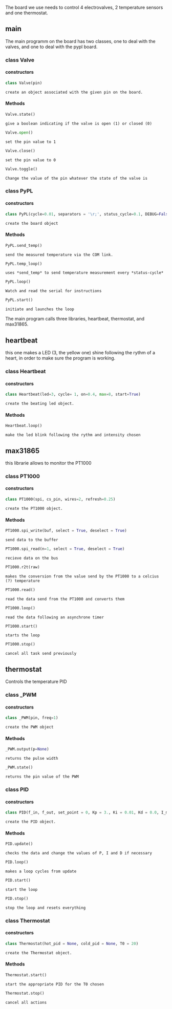 
The board we use needs to control 4 electrovalves, 2 temperature sensors and one thermostat. 

## main
The main programm on the board has two classes, one to deal with the valves, and one to deal with the pypl board. 

### class Valve

#### constructors

```python 
class Valve(pin)
```
	create an object associated with the given pin on the board. 

#### Methods
```python 
Valve.state()
 ```
	give a boolean indicating if the valve is open (1) or closed (0)

```python 
Valve.open()
```
	set the pin value to 1

```python 
Valve.close()
```
	set the pin value to 0

 ```python 
 Valve.toggle()
 ```
	Change the value of the pin whatever the state of the valve is

### class PyPL

#### constructors

```python 
class PyPL(cycle=0.01, separators = '\r;', status_cycle=0.1, DEBUG=False)
```
	create the board object

#### Methods

``` python 
PyPL.send_temp()
```
	send the measured temperature via the COM link. 

```python
PyPL.temp_loop()
```
	uses *send_temp* to send temperature measurement every *status-cycle*

```python 
PyPL.loop()
```
	Watch and read the serial for instructions

```python 
PyPL.start()
```
	initiate and launches the loop


The main program calls three libraries, heartbeat, thermostat, and max31865.

## heartbeat

this one makes a LED (3, the yellow one) shine following the rythm of a heart, in order to make sure the program is working. 

### class Heartbeat

#### constructors

```python 
class Heartbeat(led=3, cycle= 1, on=0.4, max=8, start=True)
```
	create the beating led object. 

#### Methods

 ```python
 Heartbeat.loop()
 ```
	make the led blink following the rythm and intensity chosen
## max31865

this librarie allows to monitor the PT1000

### class PT1000

#### constructors

```python 
class PT1000(spi, cs_pin, wires=2, refresh=0.25)
```
	create the PT1000 object. 

#### Methods

 ```python
 PT1000.spi_write(buf, select = True, deselect = True)
 ```
	send data to the buffer

 ```python
 PT1000.spi_read(n=1, select = True, deselect = True)
 ```
	recieve data on the bus

 ```python
 PT1000.r2t(raw)
 ```
	makes the conversion from the value send by the PT1000 to a celcius (?) temperature

 ```python 
 PT1000.read()
 ```
	read the data send from the PT1000 and converts them

```python
PT1000.loop()
```
	read the data following an asynchrone timer

```python
PT1000.start()
```
	starts the loop

```python
PT1000.stop()
```
	cancel all task send previously

## thermostat

Controls the temperature PID

### class _PWM

#### constructors

```python
class _PWM(pin, freq=1)
```
	create the PWM object

#### Methods

 ```python
 _PWM.output(p=None)
 ```
	returns the pulse width 

```python
_PWM.state()
```
	returns the pin value of the PWM

### class PID

#### constructors

```python
class PID(f_in, f_out, set_point = 0, Kp = 3., Ki = 0.01, Kd = 0.0, I_min = -50, I_max = 50, cycle = 1, invert = False)
```
	create the PID object. 

#### Methods

```python
PID.update()
```
	checks the data and change the values of P, I and D if necessary

```python
PID.loop()
```
	makes a loop cycles from update

```python
PID.start()
```
	start the loop

```python
PID.stop()
```
	stop the loop and resets everything

### class Thermostat

#### constructors

```python
class Thermostat(hot_pid = None, cold_pid = None, T0 = 20)
```
	create the Thermostat object. 

#### Methods

```python
Thermostat.start()
```
	start the appropriate PID for the T0 chosen

```python
Thermostat.stop()
```
	cancel all actions
